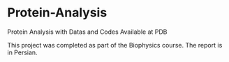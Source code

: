 # Protein-Analysis
Protein Analysis with Datas and Codes Available at PDB

This project was completed as part of the Biophysics course. The report is in Persian.

